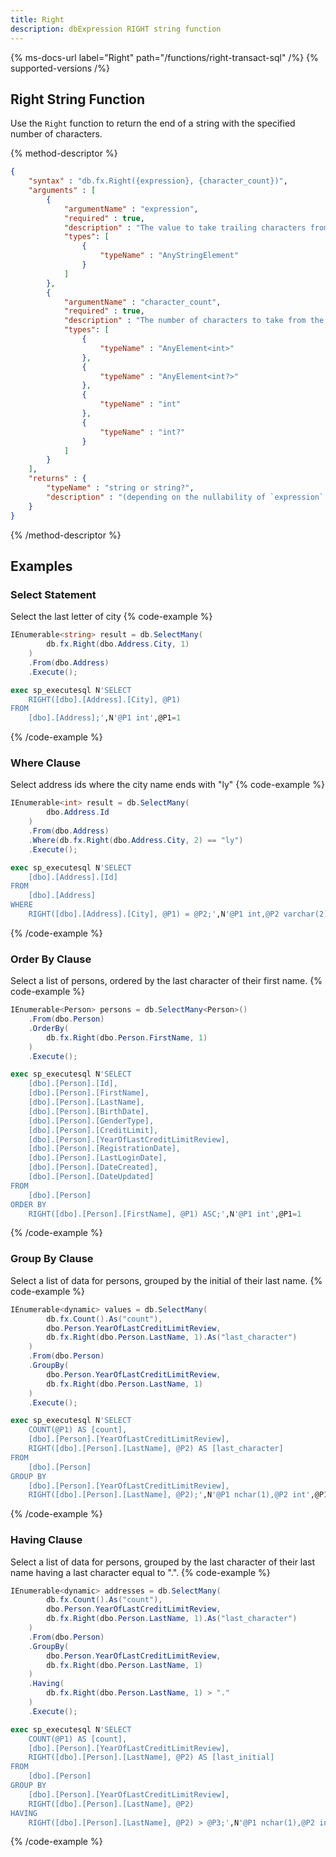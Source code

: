 ```yaml
---
title: Right
description: dbExpression RIGHT string function
---
```


{% ms-docs-url label="Right" path="/functions/right-transact-sql" /%}
{% supported-versions /%}

## Right String Function

Use the `Right` function to return the end of a string with the specified number of characters.

{% method-descriptor %}
```json
{
    "syntax" : "db.fx.Right({expression}, {character_count})",
    "arguments" : [
        {
            "argumentName" : "expression",
            "required" : true,
            "description" : "The value to take trailing characters from.",
            "types": [
                { 
                    "typeName" : "AnyStringElement"
                }
            ]
        },
        {
            "argumentName" : "character_count",
            "required" : true,
            "description" : "The number of characters to take from the end of `expression`.",
            "types": [
                { 
                    "typeName" : "AnyElement<int>"
                },
				{ 
                    "typeName" : "AnyElement<int?>"
                },
				{ 
                    "typeName" : "int"
                },
				{ 
                    "typeName" : "int?"
                }
            ]
        }            
    ],
    "returns" : { 
        "typeName" : "string or string?",
		"description" : "(depending on the nullability of `expression` and `character_count`)"
    }
}
```
{% /method-descriptor %}

## Examples
### Select Statement
Select the last letter of city
{% code-example %}
```csharp
IEnumerable<string> result = db.SelectMany(
		db.fx.Right(dbo.Address.City, 1)
	)
	.From(dbo.Address)
	.Execute();
```
```sql
exec sp_executesql N'SELECT
	RIGHT([dbo].[Address].[City], @P1)
FROM
	[dbo].[Address];',N'@P1 int',@P1=1
```
{% /code-example %}

### Where Clause
Select address ids where the city name ends with "ly"
{% code-example %}
```csharp
IEnumerable<int> result = db.SelectMany(
		dbo.Address.Id
	)
	.From(dbo.Address)
    .Where(db.fx.Right(dbo.Address.City, 2) == "ly")
	.Execute();
```
```sql
exec sp_executesql N'SELECT
	[dbo].[Address].[Id]
FROM
	[dbo].[Address]
WHERE
	RIGHT([dbo].[Address].[City], @P1) = @P2;',N'@P1 int,@P2 varchar(2)',@P1=2,@P2='ly'
```
{% /code-example %}

### Order By Clause
Select a list of persons, ordered by the last character of their first name.
{% code-example %}
```csharp
IEnumerable<Person> persons = db.SelectMany<Person>()
    .From(dbo.Person)
    .OrderBy(
        db.fx.Right(dbo.Person.FirstName, 1)
    )
    .Execute();
```
```sql
exec sp_executesql N'SELECT
	[dbo].[Person].[Id],
	[dbo].[Person].[FirstName],
	[dbo].[Person].[LastName],
	[dbo].[Person].[BirthDate],
	[dbo].[Person].[GenderType],
	[dbo].[Person].[CreditLimit],
	[dbo].[Person].[YearOfLastCreditLimitReview],
	[dbo].[Person].[RegistrationDate],
	[dbo].[Person].[LastLoginDate],
	[dbo].[Person].[DateCreated],
	[dbo].[Person].[DateUpdated]
FROM
	[dbo].[Person]
ORDER BY
	RIGHT([dbo].[Person].[FirstName], @P1) ASC;',N'@P1 int',@P1=1
```
{% /code-example %}

### Group By Clause
Select a list of data for persons, grouped by the initial of their last name.
{% code-example %}
```csharp
IEnumerable<dynamic> values = db.SelectMany(
        db.fx.Count().As("count"),
        dbo.Person.YearOfLastCreditLimitReview,
        db.fx.Right(dbo.Person.LastName, 1).As("last_character")
    )
    .From(dbo.Person)
    .GroupBy(
        dbo.Person.YearOfLastCreditLimitReview,
        db.fx.Right(dbo.Person.LastName, 1)
    )
    .Execute();
```
```sql
exec sp_executesql N'SELECT
	COUNT(@P1) AS [count],
	[dbo].[Person].[YearOfLastCreditLimitReview],
	RIGHT([dbo].[Person].[LastName], @P2) AS [last_character]
FROM
	[dbo].[Person]
GROUP BY
	[dbo].[Person].[YearOfLastCreditLimitReview],
	RIGHT([dbo].[Person].[LastName], @P2);',N'@P1 nchar(1),@P2 int',@P1=N'*',@P2=1
```
{% /code-example %}

### Having Clause
Select a list of data for persons, grouped by the last character of their last name having a last character equal to ".".
{% code-example %}
```csharp
IEnumerable<dynamic> addresses = db.SelectMany(
        db.fx.Count().As("count"),
        dbo.Person.YearOfLastCreditLimitReview,
        db.fx.Right(dbo.Person.LastName, 1).As("last_character")
    )
    .From(dbo.Person)
    .GroupBy(
        dbo.Person.YearOfLastCreditLimitReview,
        db.fx.Right(dbo.Person.LastName, 1)
    )
    .Having(
        db.fx.Right(dbo.Person.LastName, 1) > "."
    )
    .Execute();
```
```sql
exec sp_executesql N'SELECT
	COUNT(@P1) AS [count],
	[dbo].[Person].[YearOfLastCreditLimitReview],
	RIGHT([dbo].[Person].[LastName], @P2) AS [last_initial]
FROM
	[dbo].[Person]
GROUP BY
	[dbo].[Person].[YearOfLastCreditLimitReview],
	RIGHT([dbo].[Person].[LastName], @P2)
HAVING
	RIGHT([dbo].[Person].[LastName], @P2) > @P3;',N'@P1 nchar(1),@P2 int,@P3 char(1)',@P1=N'*',@P2=1,@P3='.'
```
{% /code-example %}


